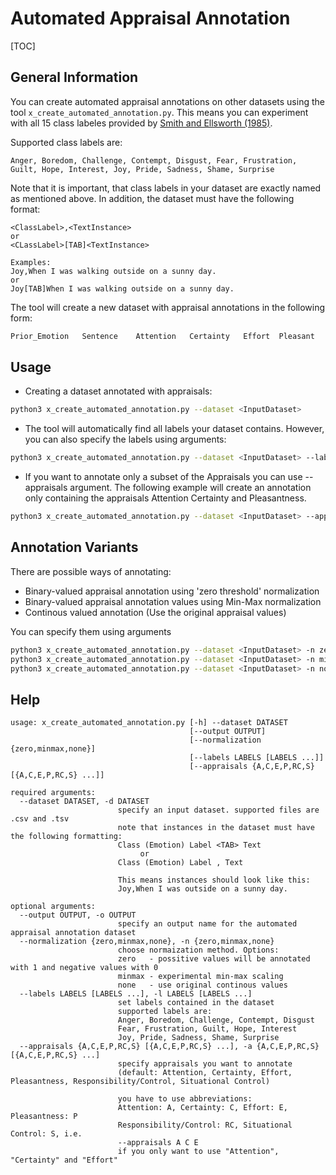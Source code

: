 # Automated Appraisal Annotation
[TOC]

## General Information
You can create automated appraisal annotations on other datasets using the tool
`x_create_automated_annotation.py`.
This means you can experiment with all 15 class labeles provided by [Smith and Ellsworth (1985)](https://www.researchgate.net/publication/19274815_Patterns_of_Cognitive_Appraisal_in_Emotion, 'https://www.researchgate.net/publication/19274815_Patterns_of_Cognitive_Appraisal_in_Emotion').

Supported class labels are:  
```
Anger, Boredom, Challenge, Contempt, Disgust, Fear, Frustration,
Guilt, Hope, Interest, Joy, Pride, Sadness, Shame, Surprise
```

Note that it is important, that class labels in your dataset are exactly named as mentioned above.
In addition, the dataset must have the following format:
```
<ClassLabel>,<TextInstance>
or
<CLassLabel>[TAB]<TextInstance>

Examples:
Joy,When I was walking outside on a sunny day.
or
Joy[TAB]When I was walking outside on a sunny day.
```

The tool will create a new dataset with appraisal annotations in the following form:
```bash
Prior_Emotion	Sentence	Attention	Certainty	Effort	Pleasant	Responsibility/Control	Situational Control
```


## Usage
* Creating a dataset annotated with appraisals:
```bash
python3 x_create_automated_annotation.py --dataset <InputDataset>
```

* The tool will automatically find all labels your dataset contains. However,
you can also specify the labels using arguments:
```bash
python3 x_create_automated_annotation.py --dataset <InputDataset> --labels Anger Joy Sadness
```

* If you want to annotate only a subset of the Appraisals you can use
--appraisals argument. The following example will create an annotation only containing
the appraisals Attention Certainty and Pleasantness.
```bash
python3 x_create_automated_annotation.py --dataset <InputDataset> --appraisals A C P
```

## Annotation Variants
There are possible ways of annotating:

* Binary-valued appraisal annotation using 'zero threshold' normalization
* Binary-valued appraisal annotation values using Min-Max normalization
* Continous valued annotation (Use the original appraisal  values)

You can specify them using arguments
```bash
python3 x_create_automated_annotation.py --dataset <InputDataset> -n zero
python3 x_create_automated_annotation.py --dataset <InputDataset> -n minmax
python3 x_create_automated_annotation.py --dataset <InputDataset> -n none
```

## Help
```
usage: x_create_automated_annotation.py [-h] --dataset DATASET
                                        [--output OUTPUT]
                                        [--normalization {zero,minmax,none}]
                                        [--labels LABELS [LABELS ...]]
                                        [--appraisals {A,C,E,P,RC,S} [{A,C,E,P,RC,S} ...]]

required arguments:
  --dataset DATASET, -d DATASET
                        specify an input dataset. supported files are .csv and .tsv
                        note that instances in the dataset must have the following formatting:
                        Class (Emotion) Label <TAB> Text
                        	 or
                        Class (Emotion) Label , Text

                        This means instances should look like this:
                        Joy,When I was outside on a sunny day.

optional arguments:
  --output OUTPUT, -o OUTPUT
                        specify an output name for the automated appraisal annotation dataset
  --normalization {zero,minmax,none}, -n {zero,minmax,none}
                        choose normaization method. Options:
                        zero   - possitive values will be annotated with 1 and negative values with 0
                        minmax - experimental min-max scaling
                        none   - use original continous values
  --labels LABELS [LABELS ...], -l LABELS [LABELS ...]
                        set labels contained in the dataset
                        supported labels are:
                        Anger, Boredom, Challenge, Contempt, Disgust
                        Fear, Frustration, Guilt, Hope, Interest
                        Joy, Pride, Sadness, Shame, Surprise
  --appraisals {A,C,E,P,RC,S} [{A,C,E,P,RC,S} ...], -a {A,C,E,P,RC,S} [{A,C,E,P,RC,S} ...]
                        specify appraisals you want to annotate
                        (default: Attention, Certainty, Effort, Pleasantness, Responsibility/Control, Situational Control)

                        you have to use abbreviations:
                        Attention: A, Certainty: C, Effort: E, Pleasantness: P
                        Responsibility/Control: RC, Situational Control: S, i.e.
                        --appraisals A C E
                        if you only want to use "Attention", "Certainty" and "Effort"
```
